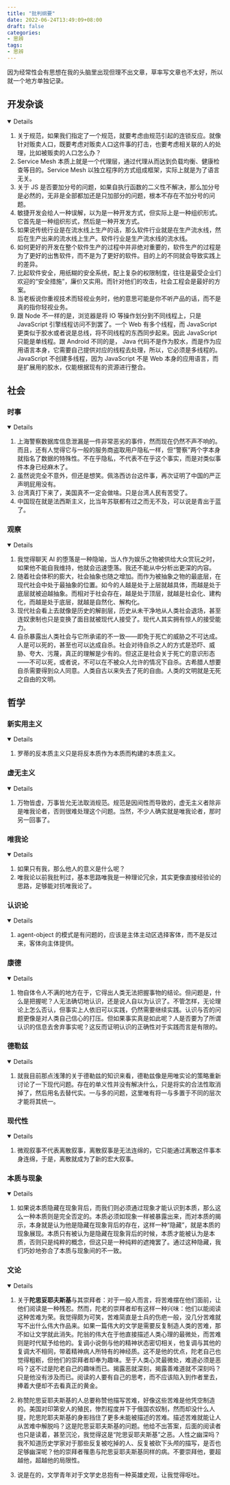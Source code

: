 ```yaml
---
title: "批判纲要"
date: 2022-06-24T13:49:09+08:00
draft: false
categories:
- 思辨
tags:
- 思辨
---
```


因为经常性会有思想在我的头脑里出现但理不出文章，草率写文章也不太好，所以就一个地方单独记录。

## 开发杂谈

<details open>

1. 关于规范，如果我们指定了一个规范，就要考虑由规范引起的连锁反应。就像针对贩卖人口，既要考虑对贩卖人口这件事的打击，也要考虑相关联的人的处理，比如被贩卖的人口怎么办？
2. Service Mesh 本质上就是一个代理层，通过代理从而达到负载均衡、健康检查等目的。Service Mesh 以独立程序的方式组成框架，实际上就是为了语言无关。
3. 关于 JS 是否要加分号的问题，如果自执行函数的二义性不解决，那么加分号是必然的，无非是全部都加还是只加部分的问题，根本不存在不加分号的问题。
4. 敏捷开发会给人一种误解，以为是一种开发方式，但实际上是一种组织形式。它首先是一种组织形式，然后是一种开发方式。
5. 如果说传统行业是在流水线上生产的话，那么软件行业就是在生产流水线，然后在生产出来的流水线上生产。软件行业是生产流水线的流水线。
6. 如何更好的开发在整个软件生产的过程中并非绝对重要的，软件生产的过程是为了更好的出售软件，而不是为了更好的软件。目的上的不同就会导致实践上的差异。
7. 比起软件安全，用纸糊的安全系统，配上复杂的权限制度，往往是最受企业们欢迎的“安全措施”，廉价又实用。而针对他们的攻击，社会工程会是最好的方案。
8. 当老板说你重视技术而轻视业务时，他的意思可能是你不听产品的话，而不是真的指你轻视业务。
9. 跟 Node 不一样的是，浏览器是将 IO 等操作划分到不同线程上，只是 JavaScript 引擎线程访问不到罢了。一个 Web 有多个线程，而 JavaScript 更类似于胶水或者说是总线，将不同线程的东西同步起来。因此 JavaScript 只能是单线程。跟 Android 不同的是， Java 代码不是作为胶水，而是作为应用语言本身，它需要自己提供对应的线程去处理，所以，它必须是多线程的。 JavaScript 不创建多线程，因为 JavaScript 不是 Web 本身的应用语言，而是扩展用的胶水，仅能根据现有的资源进行整合。

</details>

## 社会

### 时事

<details open>

1. 上海警察数据库信息泄漏是一件非常恶劣的事件，然而现在仍然不声不响的。而且，还有人觉得它与一般的服务商盗取用户隐私一样，但“警察”两个字本身就指名了数据的特殊性。不在乎隐私，不代表不在乎这个事实，而是对类似事件本身已经麻木了。
2. 虽然说完全不意外，但还是想笑。佩洛西访台这件事，再次证明了中国的严正声明屁用没有。
3. 台湾真打下来了，美国真不一定会做啥。只是台湾人民有苦受了。
4. 中国现在就是法西斯主义，比当年苏联都有过之而无不及，可以说是青出于蓝了。

</details>

### 观察

<details open="">

1. 我觉得聊天 AI 的堕落是一种隐喻，当人作为娱乐之物被供给大众赏玩之时，如果他不能自我维持，他就会迅速堕落。我还不能从中分析出更深的内容。
2. 随着社会体积的膨大，社会抽象也随之增加。而作为被抽象之物的最底层，在现代社会中处于最抽象的位置。如今的人越是处于上层就越具体，而越是处于底层就被迫越抽象。而相对于社会存在，越是处于顶层，就越是社会化、建构化，而越是处于底层，就越是自然化、解构化。
3. 现代社会看上去就像是历史的解剖层，历史从未干净地从人类社会退场，甚至连奴隶制也只是变换了面目就被现代人接受了。现代人其实拥有惊人的接受能力。
4. 自杀暴露出人类社会与它所承诺的不一致——即免于死亡的威胁之不可达成。人是可以死的，甚至也可以达成自杀。社会对待自杀之人的方式是恐吓、威胁、夸大、污蔑，真正的理解是少有的。但这正是社会关于死亡的意识形态——不可以死，或者说，不可以在不被众人允许的情况下自杀。古希腊人想要自杀需要得到众人同意。人类自古以来失去了死的自由。人类的文明就是无死之自由的文明。

</details>

## 哲学

### 新实用主义


<details open>

1. 罗蒂的反本质主义只是将反本质作为本质而构建的本质主义。

</details>

### 虚无主义

<details open>

1. 万物皆虚，万事皆允无法取消规范。规范是因间性而导致的，虚无主义者除非是唯我论者，否则很难处理这个问题。当然，不少人确实就是唯我论者，那时另一回事了。

</details>

### 唯我论

<details open>

1. 如果只有我，那么他人的意义是什么呢？
2. 唯我论以前我批判过，基本思路唯我是一种理论冗余，其实更像直接经验论的思路，足够能对抗唯我论了。

</details>

### 认识论

<details open>

1. agent-object 的模式是有问题的，应该是主体主动区选择客体，而不是反过来，客体向主体提供。

</details>

### 康德

<details open>

1. 物自体令人不满的地方在于，它得出人类无法把握事物的结论。但问题是，什么是把握呢？人无法确切地认识，还是说人自以为认识了。不管怎样，无论理论上怎么否认，但事实上人依旧可以实践，仍然需要继续实践。认识与否的问题更像是对人类自己信心的打压。但如果事实真是如此呢？人是否要为了所谓认识的信息去舍弃事实呢？这反而证明认识的正确性对于实践而言是有限的。

</details>

### 德勒兹

<details open="">

1. 就我目前那点浅薄的关于德勒兹的知识来看，德勒兹像是用唯实论的策略重新讨论了一下现代问题。存在的单义性并没有解决什么，只是将实的合法性取消掉了，然后用名去替代实。一与多的问题，这里唯有将一与多置于不同的层次才能将其统一。

</details>

### 现代性

<details open>

1. 微观叙事不代表离散叙事，离散叙事是无法连绵的，它只能通过离散这件事本身连绵，于是，离散就成为了新的宏大叙事。

</details>

### 本质与现象

<details open>

1. 如果说本质隐藏在现象背后，而我们则必须通过现象才能认识到本质，那么这么一种本质则是完全否定的。本质必须如现象一样被暴露出来，而对本质的揭示，本身就是认为他是隐藏在现象背后的存在，这样一种“隐藏”，就是本质的现象展现。本质只有被认为是隐藏在现象背后的时候，本质才能被认为是本质，否则只是纯粹的概念，但这只是一种纯粹的遮掩罢了。通过这种隐藏，我们巧妙地弥合了本质与现象间的不一致。

</details>

### 文论

<details open>

1. 关于**陀思妥耶夫斯基**与其崇拜者：对于一般人而言，将苦难摆在他们面前，让他们阅读是一种残忍。然而，陀老的崇拜者却有这样一种兴味：他们以能阅读这种苦难为荣。我觉得颇为可笑，苦难简直是士兵的伤疤一般，没几分苦难就写不出什么伟大作品来。如果一篇伟大的文学是需要反复制造人类的苦难，那不如让文学就此消失。陀翁的伟大在于他直接描述人类心理的最微处，而苦难则是时代赋予给他的。复调小说倒与他的精神状态密切相关，他复调与其他的复调大不相同，带着精神病人所特有的神经质。这不是他的优点，陀老自己也觉得粗粝，但他们的崇拜者却奉为趣味。至于人类心灵最微处，难道必须是恶吗？这不过是陀老自己的趣味而已。揭露恶就深刻，揭露善难道就不深刻吗？只是他没有涉及而已。阅读的人要有自己的思考，而不应该陷入到作者里去，捧着大便却不去看真正的黄金。

2. 称赞陀思妥耶夫斯基的人总要称赞他描写苦难，好像这些苦难是他凭空制造的。美国对印第安人的殖民，惨烈程度并下于俄国农奴制，然而却没什么人提，陀思陀耶夫斯基的身影挡住了更多未能被描述的苦难。描述苦难就能让人从苦难中解脱吗？这是陀思妥耶夫斯基的问题。他给不出答案，后面的阅读者也只是读着，甚至沉沦，我觉得这是“陀思妥耶夫斯基”之恶。人性之幽深吗？我不知道历史学家对于那些反复被吃掉的人、反复被砍下头颅的描写，是否也足够幽深呢？他的崇拜者罹患与陀思妥耶夫斯基同样的病。不要崇拜他，要超越他，超越他的局限性。

3. 说是在的，文学青年对于文学史总抱有一种英雄史观，让我觉得呕吐。

</details>
